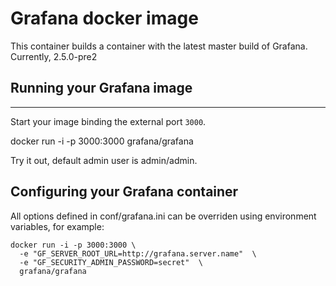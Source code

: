 # Grafana docker image

This container builds a container with the
latest master build of Grafana. Currently, 2.5.0-pre2

## Running your Grafana image
--------------------------

Start your image binding the external port `3000`.

   docker run -i -p 3000:3000 grafana/grafana

Try it out, default admin user is admin/admin.


## Configuring your Grafana container

All options defined in conf/grafana.ini can be overriden using environment variables, for example:

```
docker run -i -p 3000:3000 \
  -e "GF_SERVER_ROOT_URL=http://grafana.server.name"  \
  -e "GF_SECURITY_ADMIN_PASSWORD=secret"  \
  grafana/grafana
```



